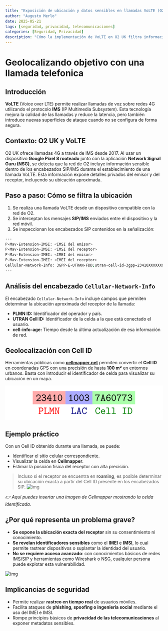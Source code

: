 ```yaml
---
title: "Exposición de ubicación y datos sensibles en llamadas VoLTE (O2 UK)"
author: "Augusto Merlo"
date: 2025-05-21
tags: [seguridad, privacidad, telecomunicaciones]
categories: [Seguridad, Privacidad]
description: "Cómo la implementación de VoLTE en O2 UK filtra información sensible como ubicación, IMSI e IMEI durante las llamadas 4G a través del protocolo IMS."
---
```


# Geolocalizando objetivo con una llamada telefonica

## Introducción

**VoLTE** (Voice over LTE) permite realizar llamadas de voz sobre redes 4G utilizando el protocolo **IMS** (IP Multimedia Subsystem). Esta tecnología mejora la calidad de las llamadas y reduce la latencia, pero también introduce nuevas superficies de ataque cuando no se configura de forma segura.

## Contexto: O2 UK y VoLTE

O2 UK ofrece llamadas 4G a través de IMS desde 2017. Al usar un dispositivo **Google Pixel 8 rooteado** junto con la aplicación **Network Signal Guru (NSG)**, se detecta que la red de O2 incluye información sensible dentro de los encabezados SIP/IMS durante el establecimiento de una llamada VoLTE. Esta información expone detalles privados del emisor y del receptor, incluyendo su ubicación aproximada.

## Paso a paso: Cómo se filtra la ubicación

1. Se realiza una llamada VoLTE desde un dispositivo compatible con la red de O2.
2. Se interceptan los mensajes **SIP/IMS** enviados entre el dispositivo y la red móvil.
3. Se inspeccionan los encabezados SIP contenidos en la señalización:

```bash
---
P-Mav-Extension-IMSI: <IMSI del emisor>
P-Mav-Extension-IMSI: <IMSI del receptor>
P-Mav-Extension-IMEI: <IMEI del emisor>
P-Mav-Extension-IMEI: <IMEI del receptor>
Cellular-Network-Info: 3GPP-E-UTRAN-FDD;utran-cell-id-3gpp=23410XXXXXXX;cell-info-age=XXXXX
---
```

## Análisis del encabezado `Cellular-Network-Info`

El encabezado `Cellular-Network-Info` incluye campos que permiten determinar la ubicación aproximada del receptor de la llamada:

- **PLMN ID:** Identificador del operador y país.
- **UTRAN Cell ID:** Identificador de la celda a la que está conectado el usuario.
- **cell-info-age:** Tiempo desde la última actualización de esa información de red.

## Geolocalización con Cell ID

Herramientas públicas como [**cellmapper.net**](https://cellmapper.net) permiten convertir el **Cell ID** en coordenadas GPS con una precisión de hasta **100 m²** en entornos urbanos. Basta con introducir el identificador de celda para visualizar su ubicación en un mapa.

![img](/assets/img/cell-header-breakdown-ee1811a0608846ee73b1ff754a072b07.svg)

## Ejemplo práctico

Con un Cell ID obtenido durante una llamada, se puede:

- Identificar el sitio celular correspondiente.
- Visualizar la celda en **Cellmapper**.
- Estimar la posición física del receptor con alta precisión.

> Incluso si el receptor se encuentra en **roaming**, es posible determinar su ubicación exacta a partir del Cell ID presente en los encabezados SIP.
![img](/assets/img/cell-id-calculator.avif)

_👉 Aquí puedes insertar una imagen de Cellmapper mostrando la celda identificada._

## ¿Por qué representa un problema grave?

- **Se expone la ubicación exacta del receptor** sin su consentimiento ni conocimiento.
- **Se revelan identificadores sensibles** como el **IMEI** e **IMSI**, lo cual permite rastrear dispositivos o suplantar la identidad del usuario.
- **No se requiere acceso avanzado**: con conocimientos básicos de redes IMS/SIP y herramientas como Wireshark o NSG, cualquier persona puede explotar esta vulnerabilidad.

![img](/assets/img/cellmapper-sector.avif)

## Implicancias de seguridad

- Permite realizar **rastreo en tiempo real** de usuarios móviles.
- Facilita ataques de **phishing, spoofing o ingeniería social** mediante el uso del IMEI e IMSI.
- Rompe principios básicos de **privacidad de las telecomunicaciones** al exponer metadatos sensibles.

